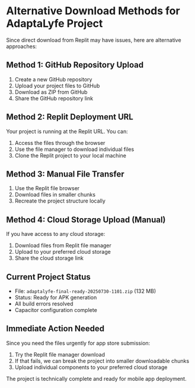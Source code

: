 # Alternative Download Methods for AdaptaLyfe Project

Since direct download from Replit may have issues, here are alternative approaches:

## Method 1: GitHub Repository Upload
1. Create a new GitHub repository
2. Upload your project files to GitHub
3. Download as ZIP from GitHub
4. Share the GitHub repository link

## Method 2: Replit Deployment URL
Your project is running at the Replit URL. You can:
1. Access the files through the browser
2. Use the file manager to download individual files
3. Clone the Replit project to your local machine

## Method 3: Manual File Transfer
1. Use the Replit file browser
2. Download files in smaller chunks
3. Recreate the project structure locally

## Method 4: Cloud Storage Upload (Manual)
If you have access to any cloud storage:
1. Download files from Replit file manager
2. Upload to your preferred cloud storage
3. Share the cloud storage link

## Current Project Status
- File: `adaptalyfe-final-ready-20250730-1101.zip` (132 MB)
- Status: Ready for APK generation
- All build errors resolved
- Capacitor configuration complete

## Immediate Action Needed
Since you need the files urgently for app store submission:
1. Try the Replit file manager download
2. If that fails, we can break the project into smaller downloadable chunks
3. Upload individual components to your preferred cloud storage

The project is technically complete and ready for mobile app deployment.